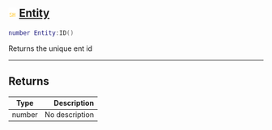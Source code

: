 ## ![shared](.gitbook/assets/shared.png) [Entity](home/Entity)



```lua
number Entity:ID()
```

Returns the unique ent id


------
## Returns

| Type   | Description |
| ------ | ----------: |
| number | No description |


